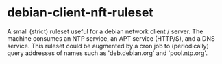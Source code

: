 # debian-client-nft-ruleset
A small (strict) ruleset useful for a debian network client / server. The machine consumes an NTP service, an APT service (HTTP/S), and a DNS service. This ruleset could be augmented by a cron job to (periodically) query addresses of names such as 'deb.debian.org' and 'pool.ntp.org'.
